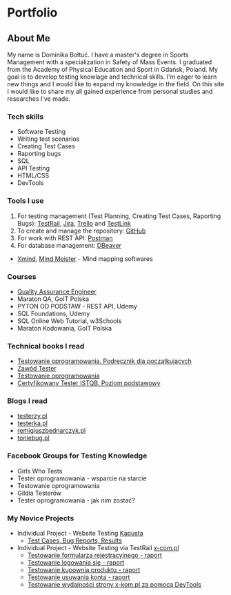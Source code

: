 # Portfolio

## About Me
My name is Dominika Bołtuć. I have a master's degree in Sports Management with a specialization in Safety of Mass Events. I graduated from the Academy of Physical Education and Sport in Gdańsk, Poland. My goal is to develop testing knowlage and technical skills. I'm eager to learn new things and I would like to expand my knowledge in the field. On this site I would like to share my all gained experience from personal studies and researches I've made.

### Tech skills
  - Software Testing
  - Writing test scenarios
  - Creating Test Cases
  - Raporting bugs
  - SQL
  - API Testing
  - HTML/CSS
  - DevTools 

### Tools I use
  1. For testing management (Test Planning, Creating Test Cases, Raporting Bugs):  [TestRail](https://www.testrail.com), [Jira](https://www.atlassian.com/software/jira0),  [Trello](https://trello.com/) and [TestLink](https://testlink.org)
  2. To create and manage the repository: [GitHub](https://github.com)
  3. For work with REST API: [Postman](https://www.postman.com/)
  4. For database management: [DBeaver](https://dbeaver.io)


  - [Xmind](https://www.xmind.net/), [Mind Meister](https://www.mindmeister.com/) - Mind mapping softwares


### Courses
  - [Quality Assurance Engineer](https://1drv.ms/b/s!AjAZA9Jy0BEdg4EZCWc8Jw4SD3L5Ig?e=SwnfqN)
  - Maraton QA, GoIT Polska
  - PYTON OD PODSTAW - REST API, Udemy
  - SQL Foundations, Udemy
  - SQL Online Web Tutorial, w3Schools
  - Maraton Kodowania, GoIT Polska

### Technical books I read
  - [Testowanie oprogramowania. Podręcznik dla początkujących](https://helion.pl/ksiazki/testowanie-oprogramowania-podrecznik-dla-poczatkujacych-rafal-pawlak,szteop.htm?_ga=NC.1384359092-1587824560&abpar1=desktop&abpar2=236563.1746781.&abpcid=41&abpid=11&bb_coid=3069019&bb_id=3#format/d)
  - [Zawód Tester](https://lubimyczytac.pl/ksiazka/291227/zawod-tester)
  - [Testowanie oprogramowania](https://helion.pl/ksiazki/testowanie-oprogramowania-podrecznik-dla-poczatkujacych-rafal-pawlak,szteop.htm?_ga=NC.1384359092-1587824560&abpar1=desktop&abpar2=236563.1746781.&abpcid=41&abpid=11&bb_coid=3069019&bb_id=3#format/d)
  - [Certyfikowany Tester ISTQB. Poziom podstawowy](https://helion.pl/ksiazki/certyfikowany-tester-istqb-poziom-podstawowy-adam-roman-lucjan-stapp,ctispv.htm#format/d)

### Blogs I read
  - [testerzy.pl](https://testerzy.pl)
  - [testerka.pl](https://testerka.pl)
  - [remigiuszbednarczyk.pl](https://remigiuszbednarczyk.pl/)
  - [toniebug.pl](https://www.toniebug.pl/)

### Facebook Groups for Testing Knowledge
  - Girls Who Tests
  - Tester oprogramowania - wsparcie na starcie
  - Testowanie oprogramowania
  - Gildia Testerów
  - Tester oprogramowania - jak nim zostać?

### My Novice Projects
  - Individual Project - Website Testing [Kapusta](https://kapusta-qa.netlify.app)
    - [Test Cases, Bug Reports, Results](https://docs.google.com/document/d/1cYgVX2G2Utm9qDLyZrJQj_cOomUQmouM8U6GCtUb2ek/edit?usp=sharing)
  - Individual Project - Website Testing via TestRail [x-com.pl](https://www.x-kom.pl)
    - [Testowanie formularza rejestracyjnego - raport](https://github.com/DomiBolt/Portfolio/files/12130503/Testowanie.formularza.rejestracyjego.pdf)
    - [Testowanie logowania się - raport](https://github.com/DomiBolt/Portfolio/files/12130701/Testowanie.logowania.sie.pdf)
    - [Testowanie kupownia produktu - raport](https://github.com/DomiBolt/Portfolio/files/12131124/Testowanie.kupowania.produktu.pdf)
    - [Testowanie usuwania konta - raport](https://github.com/DomiBolt/Portfolio/files/12131248/Testowanie.usuwania.konta.pdf)
    - [Testowanie wydajności strony x-kom.pl za pomocą DevTools](https://docs.google.com/document/d/1H5itOeVPFei8rv5HK1lvqlCmEm9AHvkeihhMZzo_YX4/edit?usp=sharin)
